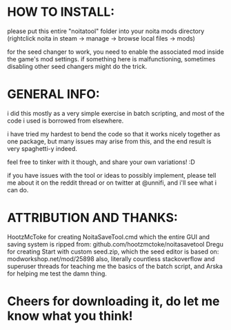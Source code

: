 # HOW TO INSTALL:
please put this entire "noitatool\" folder into your noita mods directory (rightclick noita in 
steam -> manage 
-> browse local files -> mods)

for the seed changer to work, you need to enable the associated mod inside the game's mod settings. if something here is malfunctioning, sometimes 
disabling other seed changers might do the trick.


# GENERAL INFO:
i did this mostly as a very simple exercise in batch scripting, and most of the code i used is borrowed from 
elsewhere. 

i have tried my hardest to bend the code so that it works nicely together as one package, but many 
issues may arise from this, and the end result is very spaghetti-y indeed. 

feel free to tinker with it though, and share your own variations! :D

if you have issues with the tool or ideas to possibly implement, please tell me about it on the reddit thread or on twitter 
at @unnifi, and i'll see what i can do.


# ATTRIBUTION AND THANKS:
HootzMcToke for creating NoitaSaveTool.cmd which the entire GUI and saving system is ripped from:
github.com/hootzmctoke/noitasavetool
Dregu for creating Start with custom seed.zip, which the seed editor is based on:
modworkshop.net/mod/25898
also, literally countless stackoverflow and superuser threads for teaching me the basics of the batch script, and Arska for 
helping me test the damn thing.

# Cheers for downloading it, do let me know what you think!
